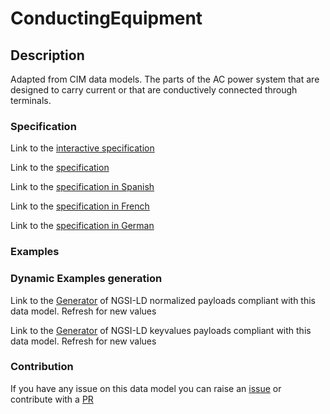 # ConductingEquipment

## Description 

Adapted from CIM data models. The parts of the AC power system that are designed to carry current or that are conductively connected through terminals.
### Specification

Link to the [interactive specification](https://swagger.lab.fiware.org/?url=https://smart-data-models.github.io/dataModel.EnergyCIM/ConductingEquipment/swagger.yaml)

Link to the [specification](https://smart-data-models.github.io/dataModel.EnergyCIM/ConductingEquipment/doc/spec.md)

Link to the [specification in Spanish](https://smart-data-models.github.io/dataModel.EnergyCIM/ConductingEquipment/doc/spec_ES.md)

Link to the [specification in French](https://smart-data-models.github.io/dataModel.EnergyCIM/ConductingEquipment/doc/spec_FR.md)

Link to the [specification in German](https://smart-data-models.github.io/dataModel.EnergyCIM/ConductingEquipment/doc/spec_DE.md)
### Examples
### Dynamic Examples generation

Link to the [Generator](https://smartdatamodels.org/extra/ngsi-ld_generator_v0.92.php?schemaUrl=https://raw.githubusercontent.com/smart-data-models/dataModel.EnergyCIM/master/ConductingEquipment/schema.json&email=info@smartdatamodels.org) of NGSI-LD normalized payloads compliant with this data model. Refresh for new values

Link to the [Generator](https://smartdatamodels.org/extra/ngsi-ld_generator_keyvalues_v0.92.php?schemaUrl=https://raw.githubusercontent.com/smart-data-models/dataModel.EnergyCIM/master/ConductingEquipment/schema.json&email=info@smartdatamodels.org) of NGSI-LD keyvalues payloads compliant with this data model. Refresh for new values
### Contribution

 If you have any issue on this data model you can raise an [issue](https://github.com/smart-data-models/dataModel.EnergyCIM/issues)  or contribute with a [PR](https://github.com/smart-data-models/dataModel.EnergyCIM/pulls)